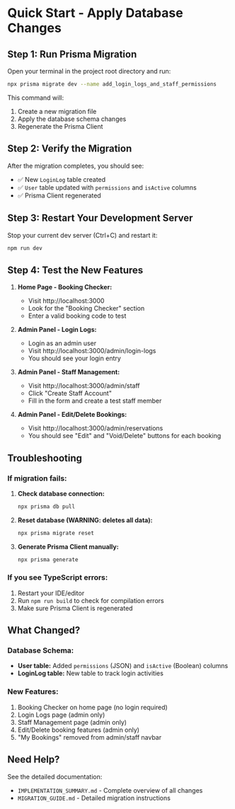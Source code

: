 # Quick Start - Apply Database Changes

## Step 1: Run Prisma Migration

Open your terminal in the project root directory and run:

```bash
npx prisma migrate dev --name add_login_logs_and_staff_permissions
```

This command will:
1. Create a new migration file
2. Apply the database schema changes
3. Regenerate the Prisma Client

## Step 2: Verify the Migration

After the migration completes, you should see:
- ✅ New `LoginLog` table created
- ✅ `User` table updated with `permissions` and `isActive` columns
- ✅ Prisma Client regenerated

## Step 3: Restart Your Development Server

Stop your current dev server (Ctrl+C) and restart it:

```bash
npm run dev
```

## Step 4: Test the New Features

1. **Home Page - Booking Checker:**
   - Visit http://localhost:3000
   - Look for the "Booking Checker" section
   - Enter a valid booking code to test

2. **Admin Panel - Login Logs:**
   - Login as an admin user
   - Visit http://localhost:3000/admin/login-logs
   - You should see your login entry

3. **Admin Panel - Staff Management:**
   - Visit http://localhost:3000/admin/staff
   - Click "Create Staff Account"
   - Fill in the form and create a test staff member

4. **Admin Panel - Edit/Delete Bookings:**
   - Visit http://localhost:3000/admin/reservations
   - You should see "Edit" and "Void/Delete" buttons for each booking

## Troubleshooting

### If migration fails:

1. **Check database connection:**
   ```bash
   npx prisma db pull
   ```

2. **Reset database (WARNING: deletes all data):**
   ```bash
   npx prisma migrate reset
   ```

3. **Generate Prisma Client manually:**
   ```bash
   npx prisma generate
   ```

### If you see TypeScript errors:

1. Restart your IDE/editor
2. Run `npm run build` to check for compilation errors
3. Make sure Prisma Client is regenerated

## What Changed?

### Database Schema:
- **User table:** Added `permissions` (JSON) and `isActive` (Boolean) columns
- **LoginLog table:** New table to track login activities

### New Features:
1. Booking Checker on home page (no login required)
2. Login Logs page (admin only)
3. Staff Management page (admin only)
4. Edit/Delete booking features (admin only)
5. "My Bookings" removed from admin/staff navbar

## Need Help?

See the detailed documentation:
- `IMPLEMENTATION_SUMMARY.md` - Complete overview of all changes
- `MIGRATION_GUIDE.md` - Detailed migration instructions
